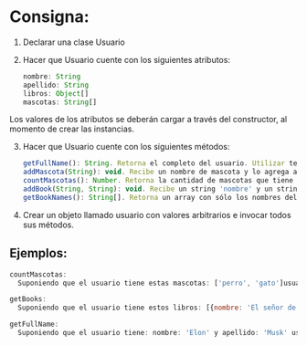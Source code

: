 # Consigna: 
1) Declarar una clase Usuario

2) Hacer que Usuario cuente con los siguientes atributos:
    ```javascript
    nombre: String
    apellido: String
    libros: Object[]
    mascotas: String[]

Los valores de los atributos se deberán cargar a través del constructor, al momento de crear las instancias.

3) Hacer que Usuario cuente con los siguientes métodos:
    ```javascript
    getFullName(): String. Retorna el completo del usuario. Utilizar template strings.
    addMascota(String): void. Recibe un nombre de mascota y lo agrega al array de mascotas.
    countMascotas(): Number. Retorna la cantidad de mascotas que tiene el usuario.
    addBook(String, String): void. Recibe un string 'nombre' y un string 'autor' y debe agregar un objeto: { nombre: String, autor: String } al array de libros.
    getBookNames(): String[]. Retorna un array con sólo los nombres del array de libros del usuario.

4) Crear un objeto llamado usuario con valores arbitrarios e invocar todos sus métodos.

## Ejemplos:

```javascript
countMascotas: 
  Suponiendo que el usuario tiene estas mascotas: ['perro', 'gato']usuario.countMascotas() debería devolver 2.

getBooks: 
  Suponiendo que el usuario tiene estos libros: [{nombre: 'El señor de las moscas',autor: 'William Golding'}, {nombre: 'Fundacion', autor: 'Isaac Asimov'}] usuario.getBooks() debería devolver ['El señor de las moscas', 'Fundacion'].

getFullName: 
  Suponiendo que el usuario tiene: nombre: 'Elon' y apellido: 'Musk' usuario.getFullName() deberia devolver 'Elon Musk'


